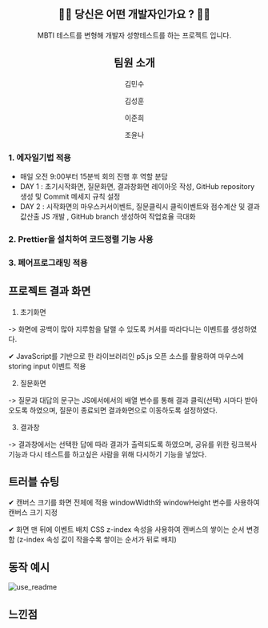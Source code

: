 <div align ="center">

## 👨‍💻 당신은 어떤 개발자인가요 ? 👩‍💻

MBTI 테스트를 변형해 개발자 성향테스트를 하는 프로젝트 입니다. 


## 팀원 소개

김민수

김성훈

이준희

조윤나

</div>



### 1. 에자일기법 적용 


- 매일 오전 9:00부터 15분씩 회의 진행 후 역할 분담
- DAY 1 : 초기시작화면, 질문화면, 결과창화면 레이아웃 작성, GitHub repository 생성 및 Commit 메세지 규칙 설정
- DAY 2 : 시작화면의 마우스커서이벤트, 질문클릭시 클릭이벤트와 점수계산 및 결과값산출 JS 개발 , GitHub branch 생성하여 작업효율 극대화


### 2. Prettier을 설치하여 코드정렬 기능 사용 


### 3. 페어프로그래밍 적용 



## 프로젝트 결과 화면

1. 초기화면

-> 화면에 공백이 많아 지루함을 달랠 수 있도록 커서를 따라다니는 이벤트를 생성하였다.

✔ JavaScript를 기반으로 한 라이브러리인 p5.js 오픈 소스를 활용하여 마우스에 storing input 이벤트 적용


2. 질문화면

-> 질문과 대답의 문구는 JS에서에서의 배열 변수를 통해 결과 클릭(선택) 시마다 받아오도록 하였으며, 질문이 종료되면 결과화면으로 이동하도록 설정하였다.


3. 결과창

-> 결과창에서는 선택한 답에 따라 결과가 출력되도록 하였으며, 공유를 위한 링크복사기능과 다시 테스트를 하고싶은 사람을 위해 다시하기 기능을 넣었다.



## 트러블 슈팅

✔ 캔버스 크기를 화면 전체에 적용
windowWidth와 windowHeight 변수를 사용하여 캔버스 크기 지정

✔ 화면 맨 뒤에 이벤트 배치
CSS z-index 속성을 사용하여 캔버스의 쌓이는 순서 변경함 (z-index 속성 값이 작을수록 쌓이는 순서가 뒤로 배치)



## 동작 예시
![use_readme](https://user-images.githubusercontent.com/61442302/236079470-fd27dbd8-ae5e-4608-ad06-2e6c380f51c0.gif)



## 느낀점 

